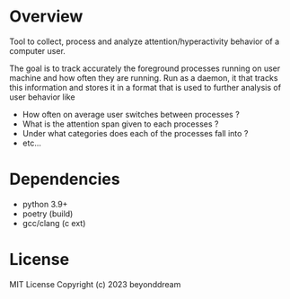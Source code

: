 # Overview
Tool to collect, process and analyze attention/hyperactivity behavior of a computer user.

The goal is to track accurately the foreground processes running on user machine
and how often they are running. Run as a daemon, it that tracks this information 
and stores it in a format that is used to further analysis of user behavior like 

* How often on average user switches between processes ?
* What is the attention span given to each processes ?
* Under what categories does each of the processes fall into ?
* etc...

# Dependencies

* python 3.9+
* poetry (build)
* gcc/clang (c ext)

# License

MIT License Copyright (c) 2023 beyonddream
